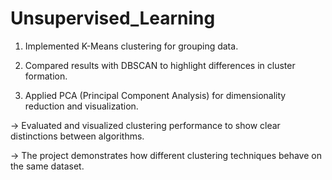 # Unsupervised_Learning

1. Implemented K-Means clustering for grouping data.

2. Compared results with DBSCAN to highlight differences in cluster formation.

3. Applied PCA (Principal Component Analysis) for dimensionality reduction and visualization.

-> Evaluated and visualized clustering performance to show clear distinctions between algorithms.

-> The project demonstrates how different clustering techniques behave on the same dataset.
